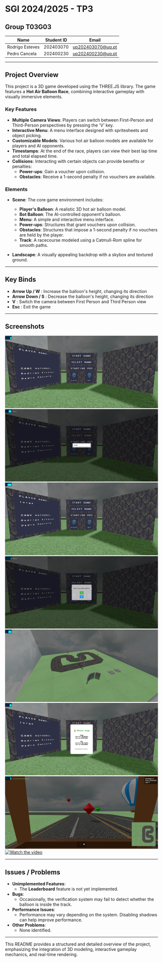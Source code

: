 # SGI 2024/2025 - TP3

## Group T03G03

| Name             | Student ID | Email                   |
| ----------------- | ---------- | ----------------------- |
| Rodrigo Esteves   | 202403070  | up202403070@up.pt       |
| Pedro Cancela     | 202400230  | up202400230@up.pt       |

---

## Project Overview

This project is a 3D game developed using the THREE.JS library. The game features a **Hot Air Balloon Race**, combining interactive gameplay with visually immersive elements.

### Key Features

- **Multiple Camera Views**: Players can switch between First-Person and Third-Person perspectives by pressing the 'V' key.
- **Interactive Menu**: A menu interface designed with spritesheets and object picking.
- **Customizable Models**: Various hot air balloon models are available for players and AI opponents.
- **Timestamps**: At the end of the race, players can view their best lap time and total elapsed time.
- **Collisions**: Interacting with certain objects can provide benefits or penalties:
  - **Power-ups**: Gain a voucher upon collision.
  - **Obstacles**: Receive a 1-second penalty if no vouchers are available.

### Elements

- **Scene**: The core game environment includes:
  - **Player's Balloon**: A realistic 3D hot air balloon model.
  - **Bot Balloon**: The AI-controlled opponent's balloon.
  - **Menu**: A simple and interactive menu interface.
  - **Power-ups**: Structures that grant vouchers upon collision.
  - **Obstacles**: Structures that impose a 1-second penalty if no vouchers are held by the player.
  - **Track**: A racecourse modeled using a Catmull-Rom spline for smooth paths.

- **Landscape**: A visually appealing backdrop with a skybox and textured ground.

---

## Key Binds

- **Arrow Up / W** : Increase the balloon's height, changing its direction
- **Arrow Down / S** : Decrease the balloon's height, changing its direction
- **V** : Switch the camera between First Person and Third Person view
- **Esc** : Exit the game

---

## Screenshots

![Screenshot 1](./screenshots/1.png)  
![Screenshot 2](./screenshots/2.png)  
![Screenshot 3](./screenshots/3.png)  
![Screenshot 4](./screenshots/4.png)  
![Screenshot 5](./screenshots/5.png)  
![Screenshot 6](./screenshots/6.png)  
![Screenshot 7](./screenshots/7.png)  
[![Watch the video](https://img.youtube.com/vi/NrZh9poIOiI/0.jpg)](https://youtu.be/NrZh9poIOiI)

---

## Issues / Problems

- **Unimplemented Features**:  
  - The **Leaderboard** feature is not yet implemented.
- **Bugs**:  
  - Occasionally, the verification system may fail to detect whether the balloon is inside the track.
- **Performance Issues**:  
  - Performance may vary depending on the system. Disabling shadows can help improve performance.
- **Other Problems**:  
  - None identified.

---

This README provides a structured and detailed overview of the project, emphasizing the integration of 3D modeling, interactive gameplay mechanics, and real-time rendering.
